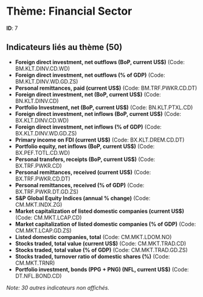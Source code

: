 # Thème: Financial Sector

**ID**: 7

## Indicateurs liés au thème (50)

- **Foreign direct investment, net outflows (BoP, current US$)** (Code: BM.KLT.DINV.CD.WD)
- **Foreign direct investment, net outflows (% of GDP)** (Code: BM.KLT.DINV.WD.GD.ZS)
- **Personal remittances, paid (current US$)** (Code: BM.TRF.PWKR.CD.DT)
- **Foreign direct investment, net (BoP, current US$)** (Code: BN.KLT.DINV.CD)
- **Portfolio Investment, net (BoP, current US$)** (Code: BN.KLT.PTXL.CD)
- **Foreign direct investment, net inflows (BoP, current US$)** (Code: BX.KLT.DINV.CD.WD)
- **Foreign direct investment, net inflows (% of GDP)** (Code: BX.KLT.DINV.WD.GD.ZS)
- **Primary income on FDI (current US$)** (Code: BX.KLT.DREM.CD.DT)
- **Portfolio equity, net inflows (BoP, current US$)** (Code: BX.PEF.TOTL.CD.WD)
- **Personal transfers, receipts (BoP, current US$)** (Code: BX.TRF.PWKR.CD)
- **Personal remittances, received (current US$)** (Code: BX.TRF.PWKR.CD.DT)
- **Personal remittances, received (% of GDP)** (Code: BX.TRF.PWKR.DT.GD.ZS)
- **S&P Global Equity Indices (annual % change)** (Code: CM.MKT.INDX.ZG)
- **Market capitalization of listed domestic companies (current US$)** (Code: CM.MKT.LCAP.CD)
- **Market capitalization of listed domestic companies (% of GDP)** (Code: CM.MKT.LCAP.GD.ZS)
- **Listed domestic companies, total** (Code: CM.MKT.LDOM.NO)
- **Stocks traded, total value (current US$)** (Code: CM.MKT.TRAD.CD)
- **Stocks traded, total value (% of GDP)** (Code: CM.MKT.TRAD.GD.ZS)
- **Stocks traded, turnover ratio of domestic shares (%)** (Code: CM.MKT.TRNR)
- **Portfolio investment, bonds (PPG + PNG) (NFL, current US$)** (Code: DT.NFL.BOND.CD)

*Note: 30 autres indicateurs non affichés.*
